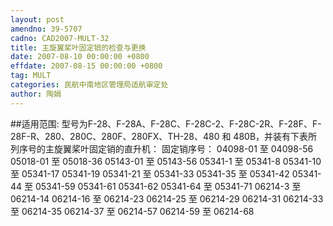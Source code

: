 ```yaml
---
layout: post
amendno: 39-5707
cadno: CAD2007-MULT-32
title: 主旋翼桨叶固定销的检查与更换
date: 2007-08-10 00:00:00 +0800
effdate: 2007-08-15 00:00:00 +0800
tag: MULT
categories: 民航中南地区管理局适航审定处
author: 陶娟
---
```


##适用范围:
型号为F-28、F-28A、F-28C、F-28C-2、F-28C-2R、F-28F、F-28F-R、280、280C、280F、280FX、TH-28、480 和 480B，并装有下表所列序号的主旋翼桨叶固定销的直升机：
固定销序号：
04098-01 至 04098-56
05018-01 至 05018-36
05143-01 至 05143-56
05341-1 至 05341-8
05341-10 至 05341-17
05341-19
05341-21 至 05341-33
05341-35 至 05341-42
05341-44 至 05341-59
05341-61
05341-62
05341-64 至 05341-71
06214-3 至 06214-14
06214-16 至 06214-23
06214-25 至 06214-29
06214-31
06214-33 至 06214-35
06214-37 至 06214-57
06214-59 至 06214-68

